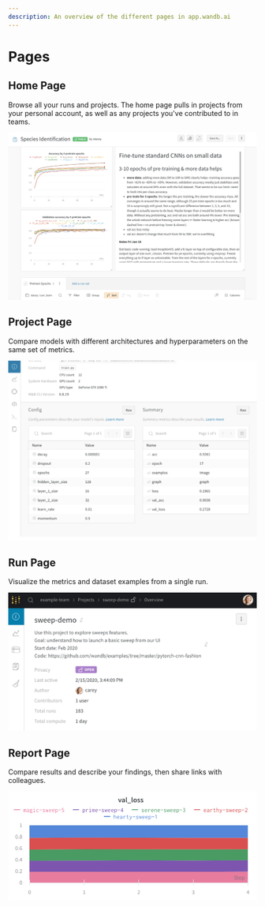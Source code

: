 ```yaml
---
description: An overview of the different pages in app.wandb.ai
---
```


# Pages

## Home Page

Browse all your runs and projects. The home page pulls in projects from your personal account, as well as any projects you've contributed to in teams. 

![](../../.gitbook/assets/image%20%2848%29.png)

## Project Page

Compare models with different architectures and hyperparameters on the same set of metrics.

![](../../.gitbook/assets/image%20%2835%29.png)

## Run Page

Visualize the metrics and dataset examples from a single run.

![](../../.gitbook/assets/image%20%2820%29.png)

## Report Page

Compare results and describe your findings, then share links with colleagues.

![](../../.gitbook/assets/image%20%2838%29.png)

